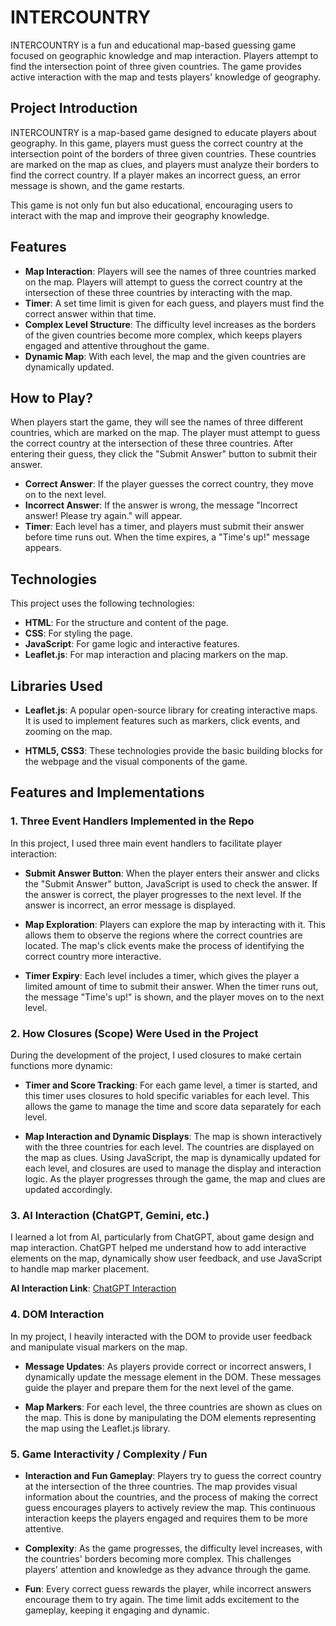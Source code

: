 # INTERCOUNTRY

INTERCOUNTRY is a fun and educational map-based guessing game focused on geographic knowledge and map interaction. Players attempt to find the intersection point of three given countries. The game provides active interaction with the map and tests players' knowledge of geography.

## Project Introduction

INTERCOUNTRY is a map-based game designed to educate players about geography. In this game, players must guess the correct country at the intersection point of the borders of three given countries. These countries are marked on the map as clues, and players must analyze their borders to find the correct country. If a player makes an incorrect guess, an error message is shown, and the game restarts.

This game is not only fun but also educational, encouraging users to interact with the map and improve their geography knowledge.

## Features

- **Map Interaction**: Players will see the names of three countries marked on the map. Players will attempt to guess the correct country at the intersection of these three countries by interacting with the map.
- **Timer**: A set time limit is given for each guess, and players must find the correct answer within that time.
- **Complex Level Structure**: The difficulty level increases as the borders of the given countries become more complex, which keeps players engaged and attentive throughout the game.
- **Dynamic Map**: With each level, the map and the given countries are dynamically updated.

## How to Play?

When players start the game, they will see the names of three different countries, which are marked on the map. The player must attempt to guess the correct country at the intersection of these three countries. After entering their guess, they click the "Submit Answer" button to submit their answer.

- **Correct Answer**: If the player guesses the correct country, they move on to the next level.
- **Incorrect Answer**: If the answer is wrong, the message "Incorrect answer! Please try again." will appear.
- **Timer**: Each level has a timer, and players must submit their answer before time runs out. When the time expires, a "Time's up!" message appears.

## Technologies

This project uses the following technologies:

- **HTML**: For the structure and content of the page.
- **CSS**: For styling the page.
- **JavaScript**: For game logic and interactive features.
- **Leaflet.js**: For map interaction and placing markers on the map.

## Libraries Used

- **Leaflet.js**: A popular open-source library for creating interactive maps. It is used to implement features such as markers, click events, and zooming on the map.
  
- **HTML5, CSS3**: These technologies provide the basic building blocks for the webpage and the visual components of the game.

## Features and Implementations

### 1. **Three Event Handlers Implemented in the Repo**

In this project, I used three main event handlers to facilitate player interaction:

- **Submit Answer Button**: When the player enters their answer and clicks the "Submit Answer" button, JavaScript is used to check the answer. If the answer is correct, the player progresses to the next level. If the answer is incorrect, an error message is displayed.

- **Map Exploration**: Players can explore the map by interacting with it. This allows them to observe the regions where the correct countries are located. The map's click events make the process of identifying the correct country more interactive.

- **Timer Expiry**: Each level includes a timer, which gives the player a limited amount of time to submit their answer. When the timer runs out, the message "Time's up!" is shown, and the player moves on to the next level.

### 2. **How Closures (Scope) Were Used in the Project**

During the development of the project, I used closures to make certain functions more dynamic:

- **Timer and Score Tracking**: For each game level, a timer is started, and this timer uses closures to hold specific variables for each level. This allows the game to manage the time and score data separately for each level.

- **Map Interaction and Dynamic Displays**: The map is shown interactively with the three countries for each level. The countries are displayed on the map as clues. Using JavaScript, the map is dynamically updated for each level, and closures are used to manage the display and interaction logic. As the player progresses through the game, the map and clues are updated accordingly.

### 3. **AI Interaction (ChatGPT, Gemini, etc.)**

I learned a lot from AI, particularly from ChatGPT, about game design and map interaction. ChatGPT helped me understand how to add interactive elements on the map, dynamically show user feedback, and use JavaScript to handle map marker placement.

**AI Interaction Link**: [ChatGPT Interaction](https://chatgpt.com/share/6755fdac-6858-8011-b639-ea9d1eed1e8e)

### 4. **DOM Interaction**

In my project, I heavily interacted with the DOM to provide user feedback and manipulate visual markers on the map.

- **Message Updates**: As players provide correct or incorrect answers, I dynamically update the message element in the DOM. These messages guide the player and prepare them for the next level of the game.
  
- **Map Markers**: For each level, the three countries are shown as clues on the map. This is done by manipulating the DOM elements representing the map using the Leaflet.js library.

### 5. **Game Interactivity / Complexity / Fun**

- **Interaction and Fun Gameplay**: Players try to guess the correct country at the intersection of the three countries. The map provides visual information about the countries, and the process of making the correct guess encourages players to actively review the map. This continuous interaction keeps the players engaged and requires them to be more attentive.

- **Complexity**: As the game progresses, the difficulty level increases, with the countries' borders becoming more complex. This challenges players' attention and knowledge as they advance through the game.
  
- **Fun**: Every correct guess rewards the player, while incorrect answers encourage them to try again. The time limit adds excitement to the gameplay, keeping it engaging and dynamic.
